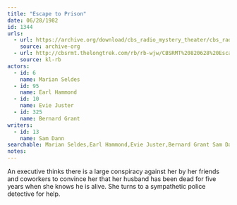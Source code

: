 ```yaml
---
title: "Escape to Prison"
date: 06/28/1982
id: 1344
urls: 
  - url: https://archive.org/download/cbs_radio_mystery_theater/cbs_radio_mystery_theater-1301-1350.zip/cbs_radio_mystery_theater-1301-1350%2Fcbsrmt_1344_escape_to_prison.mp3
    source: archive-org
  - url: http://cbsrmt.thelongtrek.com/rb/rb-wjw/CBSRMT%20820628%20Escape%20to%20Prison_wjw%20intro%20missing.mp3
    source: kl-rb
actors:  
  - id: 6
    name: Marian Seldes  
  - id: 95
    name: Earl Hammond  
  - id: 10
    name: Evie Juster  
  - id: 325
    name: Bernard Grant
writers:  
  - id: 13
    name: Sam Dann
searchable: Marian Seldes,Earl Hammond,Evie Juster,Bernard Grant Sam Dann
notes:  
---
```

An executive thinks there is a large conspiracy against her by her friends and coworkers to convince her that her husband has been dead for five years when she knows he is alive. She turns to a sympathetic police detective for help.
